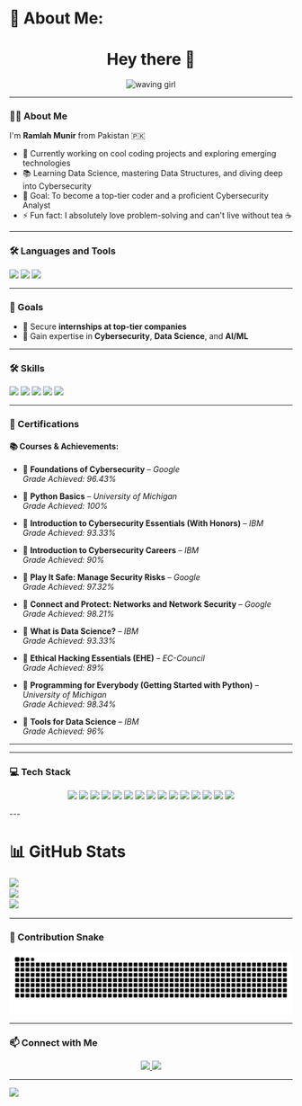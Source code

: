 # 💫 About Me:

<h1 align="center">Hey there 👋</h1>

<p align="center">
  <img src="https://encrypted-tbn0.gstatic.com/images?q=tbn:ANd9GcSQIC2D5z_kzPOGO62dz8SH4qVr6nQMIWHNUA&s" alt="waving girl" width="200"/>
</p>

---

### 👩‍💻 About Me

I'm **Ramlah Munir** from Pakistan 🇵🇰  
- 🔭 Currently working on cool coding projects and exploring emerging technologies  
- 📚 Learning Data Science, mastering Data Structures, and diving deep into Cybersecurity  
- 🎯 Goal: To become a top-tier coder and a proficient Cybersecurity Analyst  
- ⚡ Fun fact: I absolutely love problem-solving and can't live without tea ☕  

---

### 🛠 Languages and Tools

<div align="left">
  <img src="https://cdn.jsdelivr.net/gh/devicons/devicon/icons/python/python-original.svg" height="30"/>
  <img src="https://cdn.jsdelivr.net/gh/devicons/devicon/icons/cplusplus/cplusplus-original.svg" height="30"/>
  <img src="https://cdn.jsdelivr.net/gh/devicons/devicon/icons/java/java-original.svg" height="30"/>
</div>

---

### 🚀 Goals

- 🔹 Secure **internships at top-tier companies**  
- 🔹 Gain expertise in **Cybersecurity**, **Data Science**, and **AI/ML**

---

### 🛠️ Skills

<p align="left">
  <img src="https://img.shields.io/badge/-Java-007396?style=flat&logo=java&logoColor=white"/>
  <img src="https://img.shields.io/badge/-Python-3776AB?style=flat&logo=python&logoColor=white"/>
  <img src="https://img.shields.io/badge/-C++-00599C?style=flat&logo=c%2B%2B&logoColor=white"/>
  <img src="https://img.shields.io/badge/-MySQL-4479A1?style=flat&logo=mysql&logoColor=white"/>
  <img src="https://img.shields.io/badge/-Problem%20Solving-6A1B9A?style=flat"/>
</p>

---

### 📜 Certifications

#### 📚 Courses & Achievements:

- 📜 **Foundations of Cybersecurity** – *Google*  
  *Grade Achieved: 96.43%*

- 📜 **Python Basics** – *University of Michigan*  
  *Grade Achieved: 100%*

- 📜 **Introduction to Cybersecurity Essentials (With Honors)** – *IBM*  
  *Grade Achieved: 93.33%*

- 📜 **Introduction to Cybersecurity Careers** – *IBM*  
  *Grade Achieved: 90%*

- 📜 **Play It Safe: Manage Security Risks** – *Google*  
  *Grade Achieved: 97.32%*

- 📜 **Connect and Protect: Networks and Network Security** – *Google*  
  *Grade Achieved: 98.21%*

- 📜 **What is Data Science?** – *IBM*  
  *Grade Achieved: 93.33%*

- 📜 **Ethical Hacking Essentials (EHE)** – *EC-Council*  
  *Grade Achieved: 89%*

- 📜 **Programming for Everybody (Getting Started with Python)** – *University of Michigan*  
  *Grade Achieved: 98.34%*

- 📜 **Tools for Data Science** – *IBM*  
  *Grade Achieved: 96%*

---
---

### 💻 Tech Stack

<p align="center">
  <img src="https://img.shields.io/badge/c++-%2300599C.svg?style=for-the-badge&logo=c%2B%2B&logoColor=white"/>
  <img src="https://img.shields.io/badge/java-%23ED8B00.svg?style=for-the-badge&logo=openjdk&logoColor=white"/>
  <img src="https://img.shields.io/badge/latex-%23008080.svg?style=for-the-badge&logo=latex&logoColor=white"/>
  <img src="https://img.shields.io/badge/python-3670A0?style=for-the-badge&logo=python&logoColor=ffdd54"/>
  <img src="https://img.shields.io/badge/Anaconda-%2344A833.svg?style=for-the-badge&logo=anaconda&logoColor=white"/>
  <img src="https://img.shields.io/badge/cuda-000000.svg?style=for-the-badge&logo=nVIDIA&logoColor=green"/>
  <img src="https://img.shields.io/badge/mysql-4479A1.svg?style=for-the-badge&logo=mysql&logoColor=white"/>
  <img src="https://img.shields.io/badge/adobe-%23FF0000.svg?style=for-the-badge&logo=adobe&logoColor=white"/>
  <img src="https://img.shields.io/badge/Canva-%2300C4CC.svg?style=for-the-badge&logo=Canva&logoColor=white"/>
  <img src="https://img.shields.io/badge/pandas-%23150458.svg?style=for-the-badge&logo=pandas&logoColor=white"/>
  <img src="https://img.shields.io/badge/numpy-%23013243.svg?style=for-the-badge&logo=numpy&logoColor=white"/>
  <img src="https://img.shields.io/badge/scikit--learn-%23F7931E.svg?style=for-the-badge&logo=scikit-learn&logoColor=white"/>
  <img src="https://img.shields.io/badge/PyTorch-%23EE4C2C.svg?style=for-the-badge&logo=PyTorch&logoColor=white"/>
  <img src="https://img.shields.io/badge/github-%23121011.svg?style=for-the-badge&logo=github&logoColor=white"/>
  <img src="https://img.shields.io/badge/git-%23F05033.svg?style=for-the-badge&logo=git&logoColor=white"/>
</p>
---

# 📊 GitHub Stats

![](https://github-readme-stats.vercel.app/api?username=Ramlah7&theme=dark&hide_border=false&include_all_commits=false&count_private=false)  
![](https://nirzak-streak-stats.vercel.app/?user=Ramlah7&theme=dark&hide_border=false)  
![](https://github-readme-stats.vercel.app/api/top-langs/?username=Ramlah7&theme=dark&hide_border=false&include_all_commits=false&count_private=false&layout=compact)

---

### 🐍 Contribution Snake

<p align="center">
  <img src="https://raw.githubusercontent.com/Ramlah7/Ramlah7/output/snake.svg" alt="Snake animation"/>
</p>

---

### 📫 Connect with Me

<p align="center">
  <a href="https://www.linkedin.com/in/ramlah-munir-6b2320344/" target="_blank">
    <img src="https://img.shields.io/badge/LinkedIn-0077B5?style=for-the-badge&logo=linkedin&logoColor=white"/>
  </a>
  <a href="mailto:ramlahmunir786@gmail.com" target="_blank">
    <img src="https://img.shields.io/badge/Gmail-D14836?style=for-the-badge&logo=gmail&logoColor=white"/>
  </a>
</p>

---

[![](https://visitcount.itsvg.in/api?id=Ramlah7&icon=0&color=0)](https://visitcount.itsvg.in)
